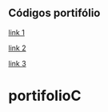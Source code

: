 ## Códigos portifólio
[link 1](Banco_de_dados/)

[link 2](Desenvolvimento_sistemas/cassino/)

[link 3](Programacao_de_aplicativos/)

# portifolioC
